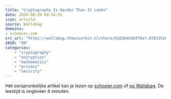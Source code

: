```yaml
---
title: "Cryptography Is Harder Than It Looks"
date: 2020-08-20 09:14:31
icon: article
source: Wallabag
domains:
- schneier.com
src_url: "https://wallabag.thewiserbit.nl/share/616364bd03f0a7.07833526"
2020: "08"
categories:
    - "cryptography"
    - "encryption"
    - "mathematics"
    - "privacy"
    - "security"
---
```

Het oorspronkelijke artikel kan je lezen op [schneier.com](https://www.schneier.com/blog/archives/2016/03/cryptography_is.html) of [op Wallabag](https://wallabag.thewiserbit.nl/share/616364bd03f0a7.07833526). De leestijd is ongeveer 4 minuten.